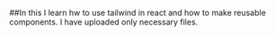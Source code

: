 ##In this I learn hw to use tailwind in react and how to make reusable components.
I have uploaded only necessary files.
